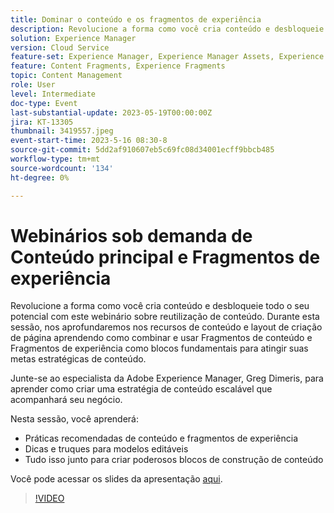 ```yaml
---
title: Dominar o conteúdo e os fragmentos de experiência
description: Revolucione a forma como você cria conteúdo e desbloqueie todo o seu potencial com este webinário sobre reutilização de conteúdo.
solution: Experience Manager
version: Cloud Service
feature-set: Experience Manager, Experience Manager Assets, Experience Manager Sites
feature: Content Fragments, Experience Fragments
topic: Content Management
role: User
level: Intermediate
doc-type: Event
last-substantial-update: 2023-05-19T00:00:00Z
jira: KT-13305
thumbnail: 3419557.jpeg
event-start-time: 2023-5-16 08:30-8
source-git-commit: 5dd2af910607eb5c69fc08d34001ecff9bbcb485
workflow-type: tm+mt
source-wordcount: '134'
ht-degree: 0%

---
```



# Webinários sob demanda de Conteúdo principal e Fragmentos de experiência

Revolucione a forma como você cria conteúdo e desbloqueie todo o seu potencial com este webinário sobre reutilização de conteúdo. Durante esta sessão, nos aprofundaremos nos recursos de conteúdo e layout de criação de página aprendendo como combinar e usar Fragmentos de conteúdo e Fragmentos de experiência como blocos fundamentais para atingir suas metas estratégicas de conteúdo.

Junte-se ao especialista da Adobe Experience Manager, Greg Dimeris, para aprender como criar uma estratégia de conteúdo escalável que acompanhará seu negócio.

Nesta sessão, você aprenderá:

* Práticas recomendadas de conteúdo e fragmentos de experiência
* Dicas e truques para modelos editáveis
* Tudo isso junto para criar poderosos blocos de construção de conteúdo

Você pode acessar os slides da apresentação [aqui](../../assets/experience-manager/may2023/mastering-content-and-experience-fragments/AEM_Content_fragments_and_Experience_Fragments_Webinar_Session_Final.pdf).

>[!VIDEO](https://video.tv.adobe.com/v/3419557/?learn=on)
